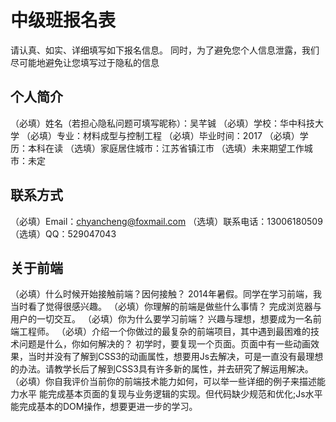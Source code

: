 # 中级班报名表

请认真、如实、详细填写如下报名信息。
同时，为了避免您个人信息泄露，我们尽可能地避免让您填写过于隐私的信息

## 个人简介

（必填）姓名（若担心隐私问题可填写昵称）：吴芊铖
（必填）学校：华中科技大学
（必填）专业：材料成型与控制工程
（必填）毕业时间：2017
（必填）学历：本科在读
（选填）家庭居住城市：江苏省镇江市
（选填）未来期望工作城市：未定

## 联系方式

（必填）Email：chyancheng@foxmail.com
（选填）联系电话：13006180509
（选填）QQ：529047043

## 关于前端

（必填）什么时候开始接触前端？因何接触？
	2014年暑假。同学在学习前端，我当时看了觉得很感兴趣。
（必填）你理解的前端是做些什么事情？
	完成浏览器与用户的一切交互。
（必填）你为什么要学习前端？
	兴趣与理想，想要成为一名前端工程师。
（必填）介绍一个你做过的最复杂的前端项目，其中遇到最困难的技术问题是什么，你如何解决的？
	初学时，要复现一个页面。页面中有一些动画效果，当时并没有了解到CSS3的动画属性，想要用Js去解决，可是一直没有最理想的办法。请教学长后了解到CSS3具有许多新的属性，并去研究了解运用解决。
（必填）你自我评价当前你的前端技术能力如何，可以举一些详细的例子来描述能力水平
	能完成基本页面的复现与业务逻辑的实现。但代码缺少规范和优化;Js水平能完成基本的DOM操作，想要更进一步的学习。
